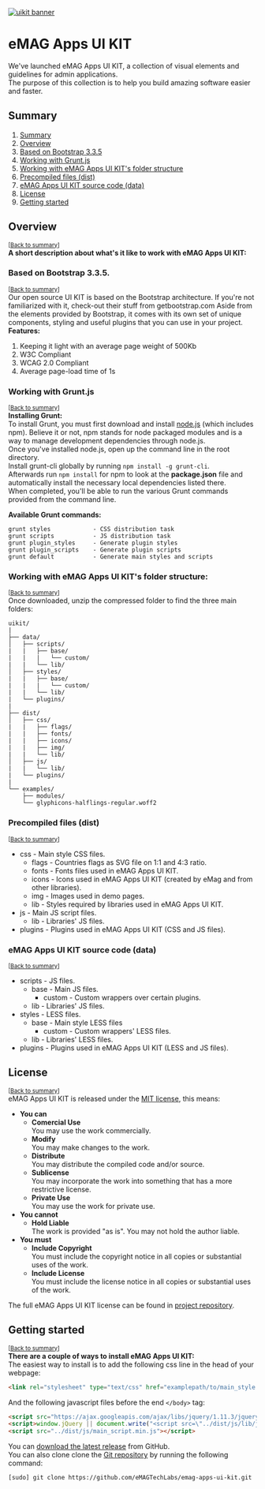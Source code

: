 [![uikit banner](http://emagtechlabs.github.io/emag-apps-ui-kit/presentation/css/images/eMAG_Apps_UI_KIT_facebook.png)](http://emagtechlabs.github.io/emag-apps-ui-kit/)
# eMAG Apps UI KIT

We've launched eMAG Apps UI KIT, a collection of visual elements and guidelines for admin applications.  
The purpose of this collection is to help you build amazing software easier and faster.  

## Summary
1. [Summary][summary_link]
2. [Overview][overview_link]
  1. [Based on Bootstrap 3.3.5][based_on_bootstrap_link]
  2. [Working with Grunt.js][working_with_gruntjs_link]
  3. [Working with eMAG Apps UI KIT's folder structure][working_with_uikit_folder_structure_link]
  4. [Precompiled files (dist)][precompiled_files_dist_link]
  5. [eMAG Apps UI KIT source code (data)][uikit_source_code_data_link]
3. [License][license_link]
4. [Getting started][getting_started_link]

## Overview
<sup>[[Back to summary][summary_link]]</sup>  
**A short description about what's it like to work with eMAG Apps UI KIT:**
### Based on Bootstrap 3.3.5.  
<sup>[[Back to summary][summary_link]]</sup>  
Our open source UI KIT is based on the Bootstrap architecture. If you're not familiarized with it, check-out their stuff from getbootstrap.com Aside from the elements provided by Bootstrap, it comes with its own set of unique components, styling and useful plugins that you can use in your project.  
**Features:**  
1. Keeping it light with an average page weight of 500Kb  
2. W3C Compliant  
3. WCAG 2.0 Compliant  
4. Average page-load time of 1s  
### Working with Grunt.js  
<sup>[[Back to summary][summary_link]]</sup>  
**Installing Grunt:**  
To install Grunt, you must first download and install [node.js][nodejs_download] (which includes npm). Believe it or not, npm stands for node packaged modules and is a way to manage development dependencies through node.js.  
Once you've installed node.js, open up the command line in the root directory.  
Install grunt-cli globally by running ``npm install -g grunt-cli``.  
Afterwards run ``npm install`` for npm to look at the **package.json** file and automatically install the necessary local dependencies listed there.  
When completed, you'll be able to run the various Grunt commands provided from the command line.  

**Available Grunt commands:**
```
grunt styles            - CSS distribution task
grunt scripts           - JS distribution task
grunt plugin_styles     - Generate plugin styles
grunt plugin_scripts    - Generate plugin scripts
grunt default           - Generate main styles and scripts
```

### Working with eMAG Apps UI KIT's folder structure:  
<sup>[[Back to summary][summary_link]]</sup>  
Once downloaded, unzip the compressed folder to find the three main folders:
```
uikit/  
|  
├── data/  
│   ├── scripts/  
|   |   ├── base/  
|   |   |   └── custom/  
|   |   └── lib/  
│   ├── styles/  
|   |   ├── base/  
|   |   |   └── custom/  
|   |   └── lib/  
|   └── plugins/  
|  
├── dist/  
│   ├── css/  
|   |   ├── flags/  
|   |   ├── fonts/  
|   |   ├── icons/  
|   |   ├── img/  
|   |   └── lib/  
│   ├── js/  
|   |   └── lib/  
|   └── plugins/  
|  
└── examples/  
    ├── modules/  
    └── glyphicons-halflings-regular.woff2  
```

### Precompiled files (dist)  
<sup>[[Back to summary][summary_link]]</sup>  
- css - Main style CSS files.
    - flags - Countries flags as SVG file on 1:1 and 4:3 ratio.
    - fonts - Fonts files used in eMAG Apps UI KIT.
    - icons - Icons used in eMAG Apps UI KIT (created by eMag and from other libraries).
    - img - Images used in demo pages.
    - lib - Styles required by libraries used in eMAG Apps UI KIT.
- js - Main JS script files.
    - lib - Libraries' JS files.
- plugins - Plugins used in eMAG Apps UI KIT (CSS and JS files).

### eMAG Apps UI KIT source code (data)  
<sup>[[Back to summary][summary_link]]</sup>  
- scripts - JS files.
    - base - Main JS files.
        - custom - Custom wrappers over certain plugins.
    - lib - Libraries' JS files.
- styles - LESS files.
    - base - Main style LESS files
        - custom - Custom wrappers' LESS files.
    - lib - Libraries' LESS files.
- plugins - Plugins used in eMAG Apps UI KIT (LESS and JS files).

## License  
<sup>[[Back to summary][summary_link]]</sup>  
eMAG Apps UI KIT is released under the [MIT license][uikit_license], this means:
- **You can**
    - **Comercial Use**  
        You may use the work commercially.
    - **Modify**  
        You may make changes to the work.
    - **Distribute**  
        You may distribute the compiled code and/or source.
    - **Sublicense**  
        You may incorporate the work into something that has a more restrictive license.
    - **Private Use**  
        You may use the work for private use.
- **You cannot**
    - **Hold Liable**  
        The work is provided "as is". You may not hold the author liable.
- **You must**
    - **Include Copyright**  
        You must include the copyright notice in all copies or substantial uses of the work.
    - **Include License**  
        You must include the license notice in all copies or substantial uses of the work.

The full eMAG Apps UI KIT license can be found in [project repository][uikit_license].

## Getting started
<sup>[[Back to summary][summary_link]]</sup>  
**There are a couple of ways to install eMAG Apps UI KIT:**  
The easiest way to install is to add the following css line in the head of your webpage:  
  ```HTML
<link rel="stylesheet" type="text/css" href="examplepath/to/main_style.min.css">
  ```
  And the following javascript files before the end ``</body>`` tag:
  ```HTML
<script src="https://ajax.googleapis.com/ajax/libs/jquery/1.11.3/jquery.min.js"></script>
<script>window.jQuery || document.write("<script src=\"../dist/js/lib/jquery-1.11.3.min.js\">"+"<"+"/script>")</script>
<script src="../dist/js/main_script.min.js"></script>
  ```  
You can [download the latest release][uikit_github] from GitHub.  
You can also clone clone the [Git repository][uikit_github] by running the following command:  
```
[sudo] git clone https://github.com/eMAGTechLabs/emag-apps-ui-kit.git
```

[uikit_github]: https://github.com/eMAGTechLabs/emag-apps-ui-kit
[uikit_license]: https://github.com/eMAGTechLabs/emag-apps-ui-kit/blob/master/LICENSE
[bootstrap_getstarted]: http://getbootstrap.com/getting-started/
[nodejs_download]: https://nodejs.org/en/

[summary_link]: #summary
[getting_started_link]: #getting-started
[overview_link]: #overview
[based_on_bootstrap_link]: #based-on-bootstrap-335
[working_with_gruntjs_link]: #working-with-gruntjs
[working_with_uikit_folder_structure_link]: #working-with-emag-apps-ui-kits-folder-structure
[precompiled_files_dist_link]: #precompiled-files-dist
[uikit_source_code_data_link]: #emag-apps-ui-kit-source-code-data
[license_link]: #license
